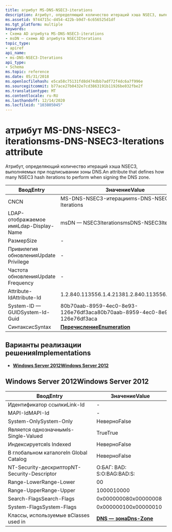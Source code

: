 ```yaml
---
title: атрибут MS-DNS-NSEC3-iterations
description: Атрибут, определяющий количество итераций хэша NSEC3, выполняемых при подписывании зоны DNS.
ms.assetid: 9744715c-d454-422b-b9d7-6c656525d1df
ms.tgt_platform: multiple
keywords:
- Схема AD атрибута MS-DNS-NSEC3-iterations
- msDN — схема AD атрибута NSEC3Iterations
topic_type:
- apiref
api_name:
- ms-DNS-NSEC3-Iterations
api_type:
- Schema
ms.topic: reference
ms.date: 05/31/2018
ms.openlocfilehash: e5ca58c75131fd8d474dbb7adf72f4dc6a7f996e
ms.sourcegitcommit: b77ace27b0432e7cd3863191b11926be032fbe2f
ms.translationtype: MT
ms.contentlocale: ru-RU
ms.lasthandoff: 12/14/2020
ms.locfileid: "103805045"
---
```

# <a name="ms-dns-nsec3-iterations-attribute"></a><span data-ttu-id="29fbe-105">атрибут MS-DNS-NSEC3-iterations</span><span class="sxs-lookup"><span data-stu-id="29fbe-105">ms-DNS-NSEC3-Iterations attribute</span></span>

<span data-ttu-id="29fbe-106">Атрибут, определяющий количество итераций хэша NSEC3, выполняемых при подписывании зоны DNS.</span><span class="sxs-lookup"><span data-stu-id="29fbe-106">An attribute that defines how many NSEC3 hash iterations to perform when signing the DNS zone.</span></span>



| <span data-ttu-id="29fbe-107">Ввод</span><span class="sxs-lookup"><span data-stu-id="29fbe-107">Entry</span></span> | <span data-ttu-id="29fbe-108">Значение</span><span class="sxs-lookup"><span data-stu-id="29fbe-108">Value</span></span> |
|-------------------|--------------------------------------|
| <span data-ttu-id="29fbe-109">CN</span><span class="sxs-lookup"><span data-stu-id="29fbe-109">CN</span></span>                | <span data-ttu-id="29fbe-110">MS-DNS-NSEC3-итерации</span><span class="sxs-lookup"><span data-stu-id="29fbe-110">ms-DNS-NSEC3-Iterations</span></span>              |
| <span data-ttu-id="29fbe-111">LDAP-отображаемое имя</span><span class="sxs-lookup"><span data-stu-id="29fbe-111">Ldap-Display-Name</span></span> | <span data-ttu-id="29fbe-112">msDN — NSEC3Iterations</span><span class="sxs-lookup"><span data-stu-id="29fbe-112">msDNS-NSEC3Iterations</span></span>                |
| <span data-ttu-id="29fbe-113">Размер</span><span class="sxs-lookup"><span data-stu-id="29fbe-113">Size</span></span>              | \-                                   |
| <span data-ttu-id="29fbe-114">Привилегия обновления</span><span class="sxs-lookup"><span data-stu-id="29fbe-114">Update Privilege</span></span>  | \-                                   |
| <span data-ttu-id="29fbe-115">Частота обновления</span><span class="sxs-lookup"><span data-stu-id="29fbe-115">Update Frequency</span></span>  | \-                                   |
| <span data-ttu-id="29fbe-116">Attribute-Id</span><span class="sxs-lookup"><span data-stu-id="29fbe-116">Attribute-Id</span></span>      | <span data-ttu-id="29fbe-117">1.2.840.113556.1.4.2138</span><span class="sxs-lookup"><span data-stu-id="29fbe-117">1.2.840.113556.1.4.2138</span></span>              |
| <span data-ttu-id="29fbe-118">System-ID — GUID</span><span class="sxs-lookup"><span data-stu-id="29fbe-118">System-Id-Guid</span></span>    | <span data-ttu-id="29fbe-119">80b70aab-8959-4ec0-8e93-126e76df3aca</span><span class="sxs-lookup"><span data-stu-id="29fbe-119">80b70aab-8959-4ec0-8e93-126e76df3aca</span></span> |
| <span data-ttu-id="29fbe-120">Синтаксис</span><span class="sxs-lookup"><span data-stu-id="29fbe-120">Syntax</span></span>            | [<span data-ttu-id="29fbe-121">**Перечисление**</span><span class="sxs-lookup"><span data-stu-id="29fbe-121">**Enumeration**</span></span>](s-enumeration.md) |



## <a name="implementations"></a><span data-ttu-id="29fbe-122">Варианты реализации решения</span><span class="sxs-lookup"><span data-stu-id="29fbe-122">Implementations</span></span>

-   [<span data-ttu-id="29fbe-123">**Windows Server 2012**</span><span class="sxs-lookup"><span data-stu-id="29fbe-123">**Windows Server 2012**</span></span>](#windows-server-2012)

## <a name="windows-server-2012"></a><span data-ttu-id="29fbe-124">Windows Server 2012</span><span class="sxs-lookup"><span data-stu-id="29fbe-124">Windows Server 2012</span></span>



| <span data-ttu-id="29fbe-125">Ввод</span><span class="sxs-lookup"><span data-stu-id="29fbe-125">Entry</span></span> | <span data-ttu-id="29fbe-126">Значение</span><span class="sxs-lookup"><span data-stu-id="29fbe-126">Value</span></span> |
|------------------------|------------------------------------------|
| <span data-ttu-id="29fbe-127">Идентификатор ссылки</span><span class="sxs-lookup"><span data-stu-id="29fbe-127">Link-Id</span></span>                | \-                                       |
| <span data-ttu-id="29fbe-128">MAPI-Id</span><span class="sxs-lookup"><span data-stu-id="29fbe-128">MAPI-Id</span></span>                | \-                                       |
| <span data-ttu-id="29fbe-129">System-Only</span><span class="sxs-lookup"><span data-stu-id="29fbe-129">System-Only</span></span>            | <span data-ttu-id="29fbe-130">Неверно</span><span class="sxs-lookup"><span data-stu-id="29fbe-130">False</span></span>                                    |
| <span data-ttu-id="29fbe-131">Является однозначным</span><span class="sxs-lookup"><span data-stu-id="29fbe-131">Is-Single-Valued</span></span>       | <span data-ttu-id="29fbe-132">True</span><span class="sxs-lookup"><span data-stu-id="29fbe-132">True</span></span>                                     |
| <span data-ttu-id="29fbe-133">Индексируется</span><span class="sxs-lookup"><span data-stu-id="29fbe-133">Is Indexed</span></span>             | <span data-ttu-id="29fbe-134">Неверно</span><span class="sxs-lookup"><span data-stu-id="29fbe-134">False</span></span>                                    |
| <span data-ttu-id="29fbe-135">В глобальном каталоге</span><span class="sxs-lookup"><span data-stu-id="29fbe-135">In Global Catalog</span></span>      | <span data-ttu-id="29fbe-136">Неверно</span><span class="sxs-lookup"><span data-stu-id="29fbe-136">False</span></span>                                    |
| <span data-ttu-id="29fbe-137">NT-Security-дескриптор</span><span class="sxs-lookup"><span data-stu-id="29fbe-137">NT-Security-Descriptor</span></span> | <span data-ttu-id="29fbe-138">О:БАГ: BAD: S:</span><span class="sxs-lookup"><span data-stu-id="29fbe-138">O:BAG:BAD:S:</span></span>                             |
| <span data-ttu-id="29fbe-139">Range-Lower</span><span class="sxs-lookup"><span data-stu-id="29fbe-139">Range-Lower</span></span>            | <span data-ttu-id="29fbe-140">0</span><span class="sxs-lookup"><span data-stu-id="29fbe-140">0</span></span>                                        |
| <span data-ttu-id="29fbe-141">Range-Upper</span><span class="sxs-lookup"><span data-stu-id="29fbe-141">Range-Upper</span></span>            | <span data-ttu-id="29fbe-142">10000</span><span class="sxs-lookup"><span data-stu-id="29fbe-142">10000</span></span>                                    |
| <span data-ttu-id="29fbe-143">Search-Flags</span><span class="sxs-lookup"><span data-stu-id="29fbe-143">Search-Flags</span></span>           | <span data-ttu-id="29fbe-144">0x00000008</span><span class="sxs-lookup"><span data-stu-id="29fbe-144">0x00000008</span></span>                               |
| <span data-ttu-id="29fbe-145">System-Flags</span><span class="sxs-lookup"><span data-stu-id="29fbe-145">System-Flags</span></span>           | <span data-ttu-id="29fbe-146">0x00000010</span><span class="sxs-lookup"><span data-stu-id="29fbe-146">0x00000010</span></span>                               |
| <span data-ttu-id="29fbe-147">Классы, используемые в</span><span class="sxs-lookup"><span data-stu-id="29fbe-147">Classes used in</span></span>        | [<span data-ttu-id="29fbe-148">**DNS — зона**</span><span class="sxs-lookup"><span data-stu-id="29fbe-148">**Dns-Zone**</span></span>](c-dnszone.md)<br/> |



 

 





